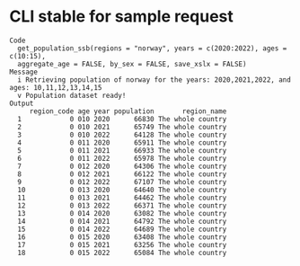 # CLI stable for sample request

    Code
      get_population_ssb(regions = "norway", years = c(2020:2022), ages = c(10:15),
      aggregate_age = FALSE, by_sex = FALSE, save_xslx = FALSE)
    Message
      i Retrieving population of norway for the years: 2020,2021,2022, and ages: 10,11,12,13,14,15
      v Population dataset ready!
    Output
         region_code age year population       region_name
      1            0 010 2020      66830 The whole country
      2            0 010 2021      65749 The whole country
      3            0 010 2022      64128 The whole country
      4            0 011 2020      65911 The whole country
      5            0 011 2021      66933 The whole country
      6            0 011 2022      65978 The whole country
      7            0 012 2020      64306 The whole country
      8            0 012 2021      66122 The whole country
      9            0 012 2022      67107 The whole country
      10           0 013 2020      64640 The whole country
      11           0 013 2021      64462 The whole country
      12           0 013 2022      66371 The whole country
      13           0 014 2020      63082 The whole country
      14           0 014 2021      64792 The whole country
      15           0 014 2022      64689 The whole country
      16           0 015 2020      63408 The whole country
      17           0 015 2021      63256 The whole country
      18           0 015 2022      65084 The whole country

